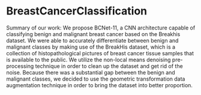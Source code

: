 # BreastCancerClassification
Summary of our work: We propose BCNet-11, a CNN architecture capable of classifying benign and malignant breast cancer based on the Breakhis dataset. We were able to accurately differentiate between benign and malignant classes by making use of the BreakHis dataset, which is a collection of histopathological pictures of breast cancer tissue samples that is available to the public. We utilize the non-local means denoising pre-processing technique in order to clean up the dataset and get rid of the noise. Because there was a substantial gap between the benign and malignant classes, we decided to use the geometric transformation data augmentation technique in order to bring the dataset into better proportion.

